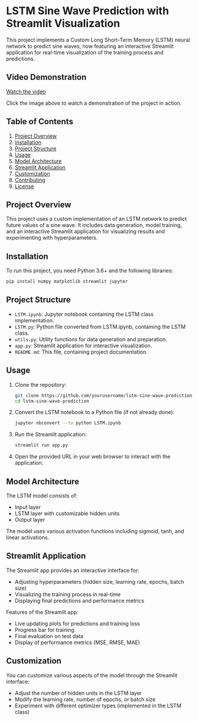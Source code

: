 # LSTM Sine Wave Prediction with Streamlit Visualization

This project implements a Custom Long Short-Term Memory (LSTM) neural network to predict sine waves, now featuring an interactive Streamlit application for real-time visualization of the training process and predictions.

## Video Demonstration

[Watch the video](https://www.your-video-host.com/path/to/video.mp4)



Click the image above to watch a demonstration of the project in action.

## Table of Contents

1. [Project Overview](#project-overview)
2. [Installation](#installation)
3. [Project Structure](#project-structure)
4. [Usage](#usage)
5. [Model Architecture](#model-architecture)
6. [Streamlit Application](#streamlit-application)
7. [Customization](#customization)
8. [Contributing](#contributing)
9. [License](#license)

## Project Overview

This project uses a custom implementation of an LSTM network to predict future values of a sine wave. It includes data generation, model training, and an interactive Streamlit application for visualizing results and experimenting with hyperparameters.

## Installation

To run this project, you need Python 3.6+ and the following libraries:

```bash
pip install numpy matplotlib streamlit jupyter
```

## Project Structure

- `LSTM.ipynb`: Jupyter notebook containing the LSTM class implementation.
- `LSTM.py`: Python file converted from LSTM.ipynb, containing the LSTM class.
- `utils.py`: Utility functions for data generation and preparation.
- `app.py`: Streamlit application for interactive visualization.
- `README.md`: This file, containing project documentation.

## Usage

1. Clone the repository:
   ```bash
   git clone https://github.com/yourusername/lstm-sine-wave-prediction.git
   cd lstm-sine-wave-prediction
   ```

2. Convert the LSTM notebook to a Python file (if not already done):
   ```bash
   jupyter nbconvert --to python LSTM.ipynb
   ```

3. Run the Streamlit application:
   ```bash
   streamlit run app.py
   ```

4. Open the provided URL in your web browser to interact with the application.

## Model Architecture

The LSTM model consists of:
- Input layer
- LSTM layer with customizable hidden units
- Output layer

The model uses various activation functions including sigmoid, tanh, and linear activations.

## Streamlit Application

The Streamlit app provides an interactive interface for:
- Adjusting hyperparameters (hidden size, learning rate, epochs, batch size)
- Visualizing the training process in real-time
- Displaying final predictions and performance metrics

Features of the Streamlit app:
- Live updating plots for predictions and training loss
- Progress bar for training
- Final evaluation on test data
- Display of performance metrics (MSE, RMSE, MAE)

## Customization

You can customize various aspects of the model through the Streamlit interface:
- Adjust the number of hidden units in the LSTM layer
- Modify the learning rate, number of epochs, or batch size
- Experiment with different optimizer types (implemented in the LSTM class)
